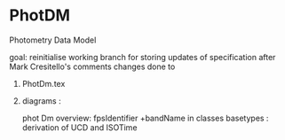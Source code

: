 # PhotDM
Photometry Data Model

goal: reinitialise working branch for storing updates of specification after Mark Cresitello's comments 
  changes done to 
1. PhotDm.tex 
2. diagrams : 
    
    phot Dm overview: fpsIdentifier +bandName in classes 
    basetypes : derivation of UCD and ISOTime
    
